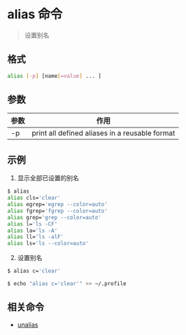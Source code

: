 # alias 命令

> 设置别名

## 格式

```bash
alias [-p] [name[=value] ... ]
```

## 参数

| 参数 | 作用 |
| --------- | --------- |
| -p | print all defined aliases in a reusable format |

## 示例

1. 显示全部已设置的别名

```bash
$ alias
alias cls='clear'
alias egrep='egrep --color=auto'
alias fgrep='fgrep --color=auto'
alias grep='grep --color=auto'
alias l='ls -CF'
alias la='ls -A'
alias ll='ls -alF'
alias ls='ls --color=auto'
```

2. 设置别名

```bash
$ alias c='clear'

$ echo "alias c='clear'" >> ~/.profile
```

## 相关命令

- [unalias](unalias.md)
